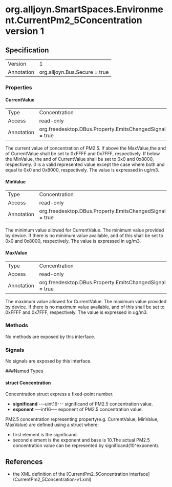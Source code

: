 # org.alljoyn.SmartSpaces.Environment.CurrentPm2_5Concentration version 1

## Specification

|             |                                                 |
|-------------|-------------------------------------------------|
| Version     | 1                                               |
| Annotation  | org.alljoyn.Bus.Secure = true                   |

### Properties

#### CurrentValue

|             |                                                           |
|-------------|-----------------------------------------------------------|
| Type        | Concentration                                             |
| Access      | read-only                                                 |
| Annotation  | org.freedesktop.DBus.Property.EmitsChangedSignal = true   |

The current value of concentration of PM2.5.
If above the MaxValue,the <significand> and <exponent> of CurrentValue shall be
set to 0xFFFF and 0x7FFF, respectively.
If below the MinValue, the <significand> and <exponent> of CurrentValue shall
be set to 0x0 and 0x8000, respectively.
0 is a valid represented value except the case where both <significand> and
<exponent> equal to 0x0 and 0x8000, respectively.
The value is expressed in ug/m3.


#### MinValue

|             |                                                           |
|-------------|-----------------------------------------------------------|
| Type        | Concentration                                             |
| Access      | read-only                                                 |
| Annotation  | org.freedesktop.DBus.Property.EmitsChangedSignal = true   |

The minimum value allowed for CurrentValue.
The minimum value provided by device.
If there is no minimum value available, <significand> and <exponent> of this shall
be set to 0x0 and 0x8000, respectively.
The value is expressed in ug/m3.


#### MaxValue

|             |                                                           |
|-------------|-----------------------------------------------------------|
| Type        | Concentration                                             |
| Access      | read-only                                                 |
| Annotation  | org.freedesktop.DBus.Property.EmitsChangedSignal = true   |

The maximum value allowed for CurrentValue.
The maximum value provided by device.
If there is no maximum value available, <significand> and <exponent> of this shall
be set to 0xFFFF and 0x7FFF, respectively.
The value is expressed in ug/m3.

### Methods

No methods are exposed by this interface.

### Signals

No signals are exposed by this interface.

###Named Types

#### struct Concentration

Concentration struct express a fixed-point number.
  * **significand**  ---uint16--- significand of PM2.5 concentration value.
  * **exponent**  ---int16--- exponent of PM2.5 concentration value.

PM2.5 concentration representing property(e.g. CurrentValue, MinValue, MaxValue)
are defined using a struct where:
  * first element is the significand.
  * second element is the exponent and base is 10.The actual PM2.5 concentration value
    can be represented by significand(10^exponent).

## References

  * the XML definition of the [CurrentPm2_5Concentration interface]
    (CurrentPm2_5Concentration-v1.xml)

